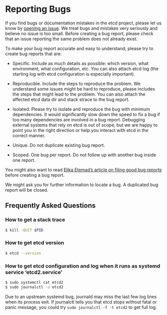# Reporting Bugs

If you find bugs or documentation mistakes in the etcd project, please let us know by [opening an issue][etcd-issue]. We treat bugs and mistakes very seriously and believe no issue is too small. Before creating a bug report, please check that an issue reporting the same problem does not already exist.

To make your bug report accurate and easy to understand, please try to create bug reports that are:

- Specific. Include as much details as possible: which version, what environment, what configuration, etc. You can also attach etcd log (the starting log with etcd configuration is especially important).

- Reproducible. Include the steps to reproduce the problem. We understand some issues might be hard to reproduce, please includes the steps that might lead to the problem. You can also attach the affected etcd data dir and stack strace to the bug report.

- Isolated. Please try to isolate and reproduce the bug with minimum dependencies. It would significantly slow down the speed to fix a bug if too many dependencies are involved in a bug report. Debugging external systems that rely on etcd is out of scope, but we are happy to point you in the right direction or help you interact with etcd in the correct manner.

- Unique. Do not duplicate existing bug report.

- Scoped. One bug per report. Do not follow up with another bug inside one report.

You might also want to read [Elika Etemad’s article on filing good bug reports][filing-good-bugs] before creating a bug report.

We might ask you for further information to locate a bug. A duplicated bug report will be closed.

## Frequently Asked Questions

### How to get a stack trace

``` bash
$ kill -QUIT $PID
```

### How to get etcd version

``` bash
$ etcd --version
```

### How to get etcd configuration and log when it runs as systemd service ‘etcd2.service’

``` bash
$ sudo systemctl cat etcd2
$ sudo journalctl -u etcd2
```

Due to an upstream systemd bug, journald may miss the last few log lines when its process exit. If journalctl tells you that etcd stops without fatal or panic message, you could try `sudo journalctl -f -t etcd2` to get full log.

[etcd-issue]: https://github.com/thistonyuncle/etcd/issues/new
[filing-good-bugs]: http://fantasai.inkedblade.net/style/talks/filing-good-bugs/
